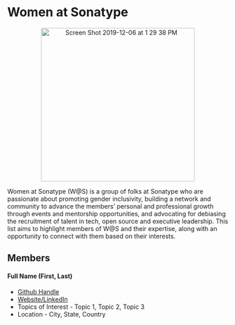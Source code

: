 # Women at Sonatype
<p align="center">
<img width="350" alt="Screen Shot 2019-12-06 at 1 29 38 PM" src="https://user-images.githubusercontent.com/15128587/152194922-780bbfda-ffb4-4c77-a145-7832a6045703.png">
 </p>



Women at Sonatype (W@S) is a group of folks at Sonatype who are passionate about promoting gender inclusivity, building a network and community to advance the members’ personal and professional growth through events and mentorship opportunities, and advocating for debiasing the recruitment of talent in tech, open source and executive leadership. This list aims to highlight members of W@S and their expertise, along with an opportunity to connect with them based on their interests.

## Members
#### Full Name (First, Last)

- [Github Handle](http://github.com)
- [Website/LinkedIn](http://www.examplewebsitelink.com)
- Topics of Interest - Topic 1, Topic 2, Topic 3
- Location - City, State, Country
